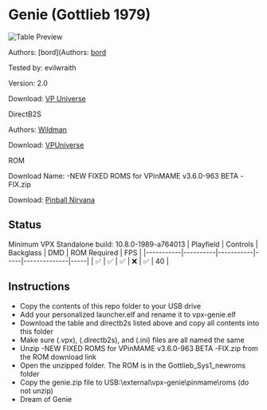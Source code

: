 # Genie (Gottlieb 1979)

![Table Preview](https://vpuniverse.com/screenshots/monthly_2022_01/Genie_DT.jpg.1e6d13d1ffcaed3fc24e1855fb23cede.jpg)

Authors: [bord](Authors: [bord](https://vpuniverse.com/profile/9265-bord/)

Tested by: evilwraith

Version: 2.0

Download: [VP Universe](https://vpuniverse.com/files/file/8711-genie-gottlieb-1979/)

DirectB2S

Authors: [Wildman](https://vpuniverse.com/profile/5-wildman/)

Download: [VPUniverse](https://vpuniverse.com/files/file/3053-genie-gottlieb-1979/)

ROM

Download Name: -NEW FIXED ROMS for VPinMAME v3.6.0-963 BETA -FIX.zip

Download: [Pinball Nirvana](https://pinballnirvana.com/forums/resources/new-fixed-roms-for-vpinmame-v3-6-0-963-beta.8379/)


## Status 

Minimum VPX Standalone build: 10.8.0-1989-a764013
| Playfield | Controls | Backglass | DMD | ROM Required | FPS | 
|-----------|----------|-----------|-----|--------------|-----|
| :white_check_mark: | :white_check_mark: | :white_check_mark: | :x: | :white_check_mark: | 40 |

## Instructions

- Copy the contents of this repo folder to your USB drive
- Add your personalized launcher.elf and rename it to vpx-genie.elf
- Download the table and directb2s listed above and copy all contents into this folder
- Make sure (.vpx), (.directb2s), and (.ini) files are all named the same
- Unzip -NEW FIXED ROMS for VPinMAME v3.6.0-963 BETA -FIX.zip from the ROM download link
- Open the unzipped folder. The ROM is in the Gottlieb_Sys1_newroms folder
- Copy the genie.zip file to USB:\external\vpx-genie\pinmame\roms (do not unzip)
- Dream of Genie
